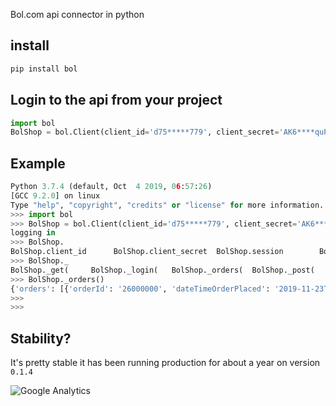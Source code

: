 Bol.com api connector in python

## install

```bash
pip install bol
```

## Login to the api from your project

```python
import bol
BolShop = bol.Client(client_id='d75*****779', client_secret='AK6****quP')
```

## Example

```python
Python 3.7.4 (default, Oct  4 2019, 06:57:26) 
[GCC 9.2.0] on linux
Type "help", "copyright", "credits" or "license" for more information.
>>> import bol
>>> BolShop = bol.Client(client_id='d75*****779', client_secret='AK6****quP')
logging in
>>> BolShop.
BolShop.client_id      BolShop.client_secret  BolShop.session        BolShop.token          
>>> BolShop._
BolShop._get(     BolShop._login(   BolShop._orders(  BolShop._post(    
>>> BolShop._orders()
{'orders': [{'orderId': '26000000', 'dateTimeOrderPlaced': '2019-11-23T18:59:46+01:00', 'orderItems': [{'orderItemId': '2300004', 'ean': '5000000', 'cancelRequest': False, 'quantity': 1}]}]}
>>> 
>>>
```

## Stability?

It's pretty stable it has been running production for about a year on version `0.1.4`

![Google Analytics](https://www.google-analytics.com/collect?v=1&tid=UA-48206675-1&cid=555&aip=1&t=event&ec=repo&ea=view&dp=gitlab%2Fbol%2FREADME.md&dt=bol)